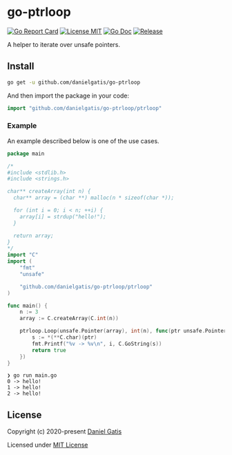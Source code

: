 # go-ptrloop

[![Go Report Card](https://goreportcard.com/badge/github.com/danielgatis/go-ptrloop?style=flat-square)](https://goreportcard.com/report/github.com/danielgatis/go-ptrloop)
[![License MIT](https://img.shields.io/badge/license-MIT-blue.svg)](https://raw.githubusercontent.com/danielgatis/go-ptrloop/master/LICENSE)
[![Go Doc](https://img.shields.io/badge/godoc-reference-blue.svg?style=flat-square)](https://godoc.org/github.com/danielgatis/go-ptrloop)
[![Release](https://img.shields.io/github/release/danielgatis/go-ptrloop.svg?style=flat-square)](https://github.com/danielgatis/go-ptrloop/releases/latest)

A helper to iterate over unsafe pointers.

## Install

```bash
go get -u github.com/danielgatis/go-ptrloop
```

And then import the package in your code:

```go
import "github.com/danielgatis/go-ptrloop/ptrloop"
```

### Example

An example described below is one of the use cases.

```go
package main

/*
#include <stdlib.h>
#include <strings.h>

char** createArray(int n) {
  char** array = (char **) malloc(n * sizeof(char *));

  for (int i = 0; i < n; ++i) {
    array[i] = strdup("hello!");
  }

  return array;
}
*/
import "C"
import (
	"fmt"
	"unsafe"

	"github.com/danielgatis/go-ptrloop/ptrloop"
)

func main() {
	n := 3
	array := C.createArray(C.int(n))

	ptrloop.Loop(unsafe.Pointer(array), int(n), func(ptr unsafe.Pointer, i int) bool {
		s := *(**C.char)(ptr)
		fmt.Printf("%v -> %v\n", i, C.GoString(s))
		return true
	})
}
```


```
❯ go run main.go
0 -> hello!
1 -> hello!
2 -> hello!
```


## License

Copyright (c) 2020-present [Daniel Gatis](https://github.com/danielgatis)

Licensed under [MIT License](./LICENSE)
